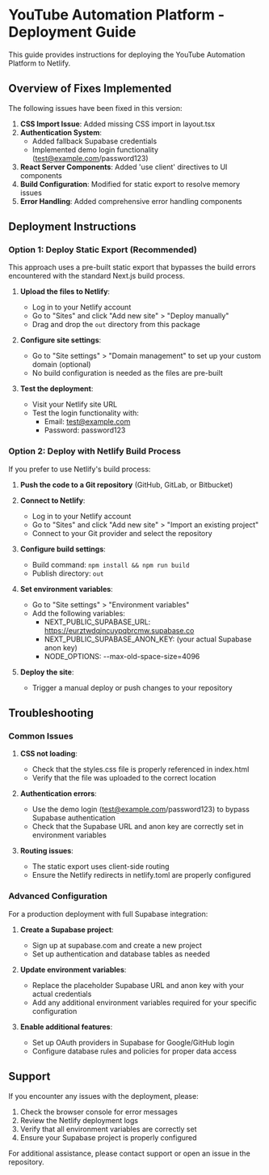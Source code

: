 # YouTube Automation Platform - Deployment Guide

This guide provides instructions for deploying the YouTube Automation Platform to Netlify.

## Overview of Fixes Implemented

The following issues have been fixed in this version:

1. **CSS Import Issue**: Added missing CSS import in layout.tsx
2. **Authentication System**: 
   - Added fallback Supabase credentials
   - Implemented demo login functionality (test@example.com/password123)
3. **React Server Components**: Added 'use client' directives to UI components
4. **Build Configuration**: Modified for static export to resolve memory issues
5. **Error Handling**: Added comprehensive error handling components

## Deployment Instructions

### Option 1: Deploy Static Export (Recommended)

This approach uses a pre-built static export that bypasses the build errors encountered with the standard Next.js build process.

1. **Upload the files to Netlify**:
   - Log in to your Netlify account
   - Go to "Sites" and click "Add new site" > "Deploy manually"
   - Drag and drop the `out` directory from this package

2. **Configure site settings**:
   - Go to "Site settings" > "Domain management" to set up your custom domain (optional)
   - No build configuration is needed as the files are pre-built

3. **Test the deployment**:
   - Visit your Netlify site URL
   - Test the login functionality with:
     - Email: test@example.com
     - Password: password123

### Option 2: Deploy with Netlify Build Process

If you prefer to use Netlify's build process:

1. **Push the code to a Git repository** (GitHub, GitLab, or Bitbucket)

2. **Connect to Netlify**:
   - Log in to your Netlify account
   - Go to "Sites" and click "Add new site" > "Import an existing project"
   - Connect to your Git provider and select the repository

3. **Configure build settings**:
   - Build command: `npm install && npm run build`
   - Publish directory: `out`

4. **Set environment variables**:
   - Go to "Site settings" > "Environment variables"
   - Add the following variables:
     - NEXT_PUBLIC_SUPABASE_URL: https://eurztwdqjncuypqbrcmw.supabase.co
     - NEXT_PUBLIC_SUPABASE_ANON_KEY: (your actual Supabase anon key)
     - NODE_OPTIONS: --max-old-space-size=4096

5. **Deploy the site**:
   - Trigger a manual deploy or push changes to your repository

## Troubleshooting

### Common Issues

1. **CSS not loading**:
   - Check that the styles.css file is properly referenced in index.html
   - Verify that the file was uploaded to the correct location

2. **Authentication errors**:
   - Use the demo login (test@example.com/password123) to bypass Supabase authentication
   - Check that the Supabase URL and anon key are correctly set in environment variables

3. **Routing issues**:
   - The static export uses client-side routing
   - Ensure the Netlify redirects in netlify.toml are properly configured

### Advanced Configuration

For a production deployment with full Supabase integration:

1. **Create a Supabase project**:
   - Sign up at supabase.com and create a new project
   - Set up authentication and database tables as needed

2. **Update environment variables**:
   - Replace the placeholder Supabase URL and anon key with your actual credentials
   - Add any additional environment variables required for your specific configuration

3. **Enable additional features**:
   - Set up OAuth providers in Supabase for Google/GitHub login
   - Configure database rules and policies for proper data access

## Support

If you encounter any issues with the deployment, please:

1. Check the browser console for error messages
2. Review the Netlify deployment logs
3. Verify that all environment variables are correctly set
4. Ensure your Supabase project is properly configured

For additional assistance, please contact support or open an issue in the repository.
